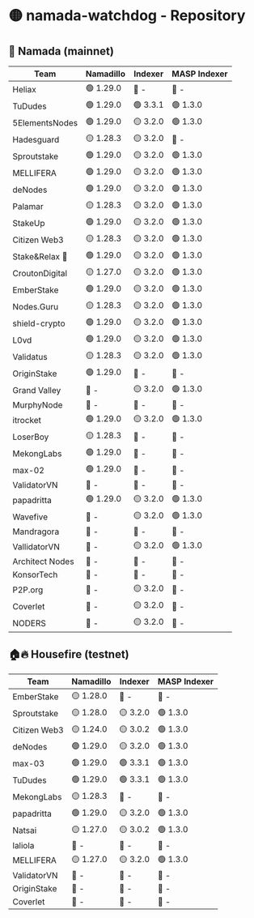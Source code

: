 # 🟡 namada-watchdog - Repository

## 🚀 Namada (mainnet)

| Team | Namadillo | Indexer | MASP Indexer |
|-|-|-|-|
| Heliax | 🟢 1.29.0 | 🔴 - | 🔴 - |
| TuDudes | 🟢 1.29.0 | 🟢 3.3.1 | 🟢 1.3.0 |
| 5ElementsNodes | 🟢 1.29.0 | 🟡 3.2.0 | 🟢 1.3.0 |
| Hadesguard | 🟡 1.28.3 | 🟡 3.2.0 | 🔴 - |
| Sproutstake | 🟢 1.29.0 | 🟡 3.2.0 | 🟢 1.3.0 |
| MELLIFERA | 🟢 1.29.0 | 🟡 3.2.0 | 🟢 1.3.0 |
| deNodes | 🟢 1.29.0 | 🟡 3.2.0 | 🟢 1.3.0 |
| Palamar | 🟡 1.28.3 | 🟡 3.2.0 | 🟢 1.3.0 |
| StakeUp | 🟢 1.29.0 | 🟡 3.2.0 | 🟢 1.3.0 |
| Citizen Web3 | 🟡 1.28.3 | 🟡 3.2.0 | 🟢 1.3.0 |
| Stake&Relax 🦥 | 🟢 1.29.0 | 🟡 3.2.0 | 🟢 1.3.0 |
| CroutonDigital | 🟡 1.27.0 | 🟡 3.2.0 | 🟢 1.3.0 |
| EmberStake | 🟢 1.29.0 | 🟡 3.2.0 | 🟢 1.3.0 |
| Nodes.Guru | 🟡 1.28.3 | 🟡 3.2.0 | 🟢 1.3.0 |
| shield-crypto | 🟢 1.29.0 | 🟡 3.2.0 | 🟢 1.3.0 |
| L0vd | 🟢 1.29.0 | 🟡 3.2.0 | 🟢 1.3.0 |
| Validatus | 🟡 1.28.3 | 🟡 3.2.0 | 🟢 1.3.0 |
| OriginStake | 🟢 1.29.0 | 🔴 - | 🔴 - |
| Grand Valley | 🔴 - | 🟡 3.2.0 | 🟢 1.3.0 |
| MurphyNode | 🔴 - | 🔴 - | 🔴 - |
| itrocket | 🟢 1.29.0 | 🟡 3.2.0 | 🟢 1.3.0 |
| LoserBoy | 🟡 1.28.3 | 🔴 - | 🔴 - |
| MekongLabs | 🟢 1.29.0 | 🔴 - | 🔴 - |
| max-02 | 🟢 1.29.0 | 🔴 - | 🔴 - |
| ValidatorVN | 🔴 - | 🔴 - | 🔴 - |
| papadritta | 🟢 1.29.0 | 🟡 3.2.0 | 🟢 1.3.0 |
| Wavefive | 🔴 - | 🟡 3.2.0 | 🟢 1.3.0 |
| Mandragora | 🔴 - | 🔴 - | 🔴 - |
| VallidatorVN | 🔴 - | 🟡 3.2.0 | 🟢 1.3.0 |
| Architect Nodes | 🔴 - | 🔴 - | 🔴 - |
| KonsorTech | 🔴 - | 🔴 - | 🔴 - |
| P2P.org | 🔴 - | 🟡 3.2.0 | 🔴 - |
| Coverlet | 🔴 - | 🟡 3.2.0 | 🔴 - |
| NODERS | 🔴 - | 🟡 3.2.0 | 🔴 - |

## 🏠🔥 Housefire (testnet)

| Team | Namadillo | Indexer | MASP Indexer |
|-|-|-|-|
| EmberStake | 🟡 1.28.0 | 🔴 - | 🔴 - |
| Sproutstake | 🟡 1.28.0 | 🟡 3.2.0 | 🟢 1.3.0 |
| Citizen Web3 | 🟡 1.24.0 | 🟡 3.0.2 | 🟢 1.3.0 |
| deNodes | 🟢 1.29.0 | 🟡 3.2.0 | 🟢 1.3.0 |
| max-03 | 🟢 1.29.0 | 🟢 3.3.1 | 🟢 1.3.0 |
| TuDudes | 🟢 1.29.0 | 🟢 3.3.1 | 🟢 1.3.0 |
| MekongLabs | 🟡 1.28.3 | 🔴 - | 🔴 - |
| papadritta | 🟢 1.29.0 | 🟡 3.2.0 | 🟢 1.3.0 |
| Natsai | 🟡 1.27.0 | 🟡 3.0.2 | 🟢 1.3.0 |
| laliola | 🔴 - | 🔴 - | 🔴 - |
| MELLIFERA | 🟡 1.27.0 | 🟡 3.2.0 | 🟢 1.3.0 |
| ValidatorVN | 🔴 - | 🔴 - | 🔴 - |
| OriginStake | 🔴 - | 🔴 - | 🔴 - |
| Coverlet | 🔴 - | 🔴 - | 🔴 - |

